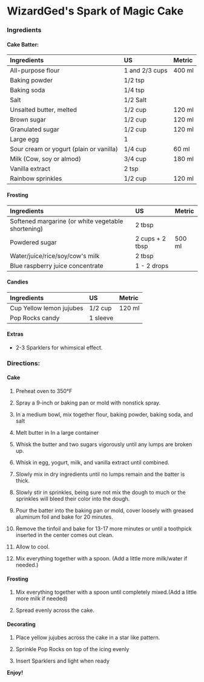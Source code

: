 # WizardGed's Spark of Magic Cake

### Ingredients
#### Cake Batter:
|Ingredients | US    |Metric |
|:-----------|:------|:------|
| All-purpose flour | 1 and 2/3 cups | 400 ml |
| Baking powder | 1/2 tsp |
| Baking soda | 1/4 tsp |
| Salt | 1/2 Salt |
| Unsalted butter, melted | 1/2 cup | 120 ml |
| Brown sugar | 1/2 cup | 120 ml |
| Granulated sugar | 1/2 cup | 120 ml |
| Large egg | 1 |
| Sour cream or yogurt (plain or vanilla) | 1/4 cup | 60 ml |
| Milk (Cow, soy or almod) | 3/4 cup | 180 ml |
| Vanilla extract | 2 tsp |
| Rainbow sprinkles | 1/2 cup | 120 ml |


#### Frosting
|Ingredients | US    |Metric |
|:-----------|:------|:------|
| Softened margarine (or white vegetable shortening) | 2 tbsp |
| Powdered sugar | 2 cups + 2 tbsp | 500 ml |
| Water/juice/rice/soy/cow's milk | 2 tbsp |
| Blue raspberry juice concentrate | 1 - 2 drops |

#### Candies
|Ingredients | US    |Metric |
|:-----------|:------|:------|
| Cup Yellow lemon jujubes | 1/2 cup | 120 ml |
| Pop Rocks candy | 1 sleeve |

#### Extras

-   2-3 Sparklers for whimsical effect.

### Directions:

#### Cake

1. Preheat oven to 350°F 

2. Spray a 9-inch or baking pan or mold with nonstick spray. 

3. In a medium bowl, mix together flour, baking powder, baking soda,
    and salt 

4. Melt butter in In a large container 

5. Whisk the butter and two sugars vigorously until any lumps are
    broken up. 

6. Whisk in egg, yogurt, milk, and vanilla extract until combined. 

7. Slowly mix in dry ingredients until no lumps remain and the batter
    is thick. 

8. Slowly stir in sprinkles, being sure not mix the dough to much or
    the sprinkles will bleed their color into the dough. 

9. Pour the batter into the baking pan or mold, cover loosely with
    greased aluminum foil and bake for 20 minutes. 

10. Remove the tinfoil  and bake for 13-17 more minutes or until a
    toothpick inserted in the center comes out clean. 

11. Allow to cool. 

12. Mix everything together with a spoon.  (Add a little more
    milk/water if needed.) 

#### Frosting

1.  Mix everything together with a spoon until completely mixed.(Add a
    little more milk if needed) 

2.  Spread evenly across the cake. 

#### Decorating

1.  Place yellow jujubes across the cake in a star like pattern. 

2.  Sprinkle Pop Rocks on top of the icing evenly

3.  Insert Sparklers and light when ready 

**Enjoy!**